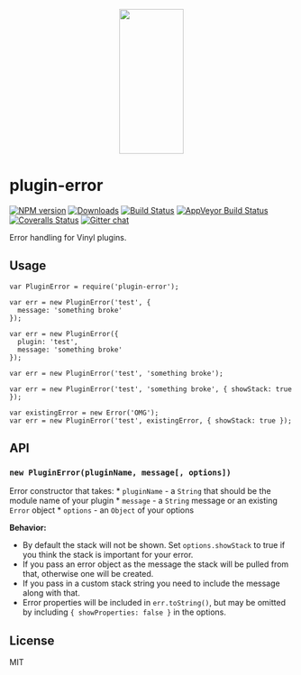 <p align="center">
  <a href="http://gulpjs.com">
    <img height="257" width="114" src="https://raw.githubusercontent.com/gulpjs/artwork/master/gulp-2x.png">
  </a>
</p>

<h1 id="plugin-error">plugin-error</h1>

<p><a href="https://www.npmjs.com/package/plugin-error"><img src="http://img.shields.io/npm/v/plugin-error.svg" alt="NPM version" /></a> <a href="https://www.npmjs.com/package/plugin-error"><img src="http://img.shields.io/npm/dm/plugin-error.svg" alt="Downloads" /></a> <a href="https://travis-ci.org/gulpjs/plugin-error"><img src="http://img.shields.io/travis/gulpjs/plugin-error.svg?label=travis-ci" alt="Build Status" /></a> <a href="https://ci.appveyor.com/project/gulpjs/plugin-error"><img src="https://img.shields.io/appveyor/ci/gulpjs/plugin-error.svg?label=appveyor" alt="AppVeyor Build Status" /></a> <a href="https://coveralls.io/r/gulpjs/plugin-error"><img src="http://img.shields.io/coveralls/gulpjs/plugin-error/master.svg" alt="Coveralls Status" /></a> <a href="https://gitter.im/gulpjs/gulp"><img src="https://badges.gitter.im/gulpjs/gulp.svg" alt="Gitter chat" /></a></p>

<p>Error handling for Vinyl plugins.</p>

<h2 id="usage">Usage</h2>

<pre><code class="js">var PluginError = require('plugin-error');

var err = new PluginError('test', {
  message: 'something broke'
});

var err = new PluginError({
  plugin: 'test',
  message: 'something broke'
});

var err = new PluginError('test', 'something broke');

var err = new PluginError('test', 'something broke', { showStack: true });

var existingError = new Error('OMG');
var err = new PluginError('test', existingError, { showStack: true });
</code></pre>

<h2 id="api">API</h2>

<h3 id="%60new-pluginerrorpluginname%2C-message%2C-options%60"><code>new PluginError(pluginName, message[, options])</code></h3>

<p>Error constructor that takes:
* <code>pluginName</code> - a <code>String</code> that should be the module name of your plugin
* <code>message</code> - a <code>String</code> message or an existing <code>Error</code> object
* <code>options</code> - an <code>Object</code> of your options</p>

<p><strong>Behavior:</strong></p>

<ul>
<li>By default the stack will not be shown. Set <code>options.showStack</code> to true if you think the stack is important for your error.</li>
<li>If you pass an error object as the message the stack will be pulled from that, otherwise one will be created.</li>
<li>If you pass in a custom stack string you need to include the message along with that.</li>
<li>Error properties will be included in <code>err.toString()</code>, but may be omitted by including <code>{ showProperties: false }</code> in the options.</li>
</ul>

<h2 id="license">License</h2>

<p>MIT</p>
